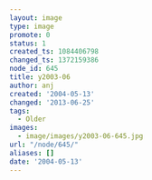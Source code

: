 ```yaml
---
layout: image
type: image
promote: 0
status: 1
created_ts: 1084406798
changed_ts: 1372159386
node_id: 645
title: y2003-06
author: anj
created: '2004-05-13'
changed: '2013-06-25'
tags:
  - Older
images:
  - image/images/y2003-06-645.jpg
url: "/node/645/"
aliases: []
date: '2004-05-13'
---
```


